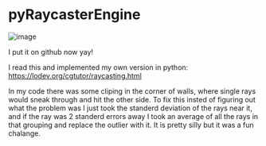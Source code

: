 # pyRaycasterEngine
![image](https://github.com/Turtlemaster13/pyRaycasterEngine/assets/104543638/b410f56f-3f42-48c1-b7f3-6c06ba3a55fe)

I put it on github now yay!


I read this and implemented my own version in python:
https://lodev.org/cgtutor/raycasting.html 

In my code there was some cliping in the corner of walls, where single rays would sneak through and hit the other side.  To fix this insted of figuring out what the problem was I just took the standerd deviation of the rays near it, and if the ray was 2 standerd errors away I took an average of all the rays in that grouping and replace the outlier with it. It is pretty silly but it was a fun chalange.
